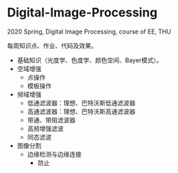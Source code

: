 # Digital-Image-Processing
2020 Spring, Digital Image Processing, course of EE, THU

每周知识点、作业、代码及效果。
* 基础知识（光度学、色度学、颜色空间、Bayer模式）。
* 空域增强
  * 点操作
  * 模板操作
* 频域增强
  * 低通滤波器：理想、巴特沃斯低通滤波器
  * 高通滤波器：理想、巴特沃斯高通滤波器
  * 带通、带阻滤波器
  * 高频增强滤波
  * 同态滤波
* 图像分割
  * 边缘检测与边缘连接
    * 防止
